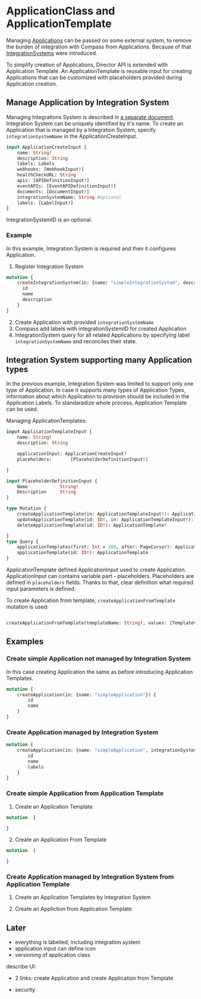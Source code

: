 # ApplicationClass and ApplicationTemplate

Managing [Applications](./../terminology.md#Application) can be passed on some external system, to remove the burden of integration with Compass from Applications.
Because of that [IntegrationSystems](./../terminology.md#Integration-System) were introduced.

To simplify creation of Applications, Director API is extended with Application Template. 
An ApplicationTemplate is reusable input for creating Applications that can be customized with placeholders provided 
during Application creation.

## Manage Application by Integration System
Managing Integrations System is described in [a separate document](./integration-systems.md).
Integration System can be uniquely identified by it's name. To create an Application that is managed by a Integration System,
specify `integrationSystemName` in the ApplicationCreateInput. 

```graphql
input ApplicationCreateInput {
    name: String!
    description: String
    labels: Labels
    webhooks: [WebhookInput!]
    healthCheckURL: String
    apis: [APIDefinitionInput!]
    eventAPIs: [EventAPIDefinitionInput!]
    documents: [DocumentInput!]
    integrationSystemName: String #optional
    labels: [LabelInput!]
}
```
IntegrationSystemID is an optional. 
### Example
In this example, Integration System is required and then it configures Application. 
1. Register Integration System
```graphql
mutation {
    createIntegrationSystem(in: {name: "simpleIntegrationSystem", description:""} ) {
      id
      name
      description
    }
}

```
2. Create Application with provided `integrationSystemName`
3. Compass add labels with integrationSystemID for created Application
4. IntegrationSystem query for all related Applications by specifying label `integrationSystemName` and reconciles 
their state.

## Integration System supporting many Application types
In the previous example, Integration System was limited to support only one type of Application.
In case it supports many types of Application Types, information about which Application to provision should be
included in the Application Labels. To standaradize whole process, Application Template can be used.


Managing ApplicationTemplates:
```graphql
input ApplicationTemplateInput {
    name: String!
    description: String

    applicationInput: ApplicationCreateInput!
    placeholders:       [PlaceholderDefinitionInput!]

}

input PlaceholderDefinitionInput {
    Name            String!
    Description     String
}

type Mutation {
    createApplicationTemplate(in: ApplicationTemplateInput!): ApplicationTemplate!
    updateApplicationTemplate(id: ID!, in: ApplicationTemplateInput!): ApplicationTemplate!
    deleteApplicationTemplate(id: ID!): ApplicationTemplate!

}
type Query {
    applicationTemplates(first: Int = 100, after: PageCursor): ApplicationTemplatePage!
    applicationTemplate(id: ID!): ApplicationTemplate
} 
```

ApplicationTemplate defined ApplicationInput used to create Application. ApplicationInput can contains variable part - placeholders.
Placeholders are defined in `placeholders` fields. Thanks to that, clear definition what required input parameters is defined.


To create Application from template, `createApplicationFromTemplate` mutation is used:

```graphql

createApplicationFromTemplate(templateName: String!, values: [TemplateValueInput]): Application!

```

## Examples

### Create simple Application not managed by Integration System

In this case creating Application the same as before introducing Application Templates.
```graphql
mutation {
    createApplication(in: {name: "simpleApplication"}) {
        id 
        name
    }
}
```

### Create Application managed by Integration System
```graphql
mutation {
    createApplication(in: {name: "simpleApplication", integrationSystemName: "integrationSystem"}) {
        id
        name
        labels
    }
}
```

### Create simple Application from Application Template
1. Create an Application Template
```graphql
mutation  {

}

```
2. Create an Application From Template
```graphql
mutation  {

}

```

### Create Application managed by Integration System from Application Template
1. Create an Application Templates by Integration System

2. Create an Appliction from Application Template

    
 
## Later
- everything is labelled, including integration system
- application input can define icon
- versioning of application class


describe UI:
- 2 links: create Application and create Application from Template

- security